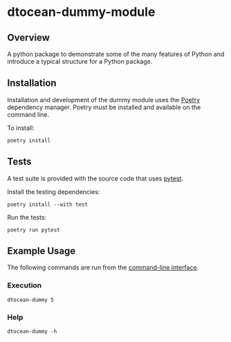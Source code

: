 # dtocean-dummy-module

## Overview

A python package to demonstrate some of the many features of Python and
introduce a typical structure for a Python package.

## Installation

Installation and development of the dummy module uses the [Poetry](
https://python-poetry.org/) dependency manager. Poetry must be installed
and available on the command line.

To install:

```console
poetry install
```

## Tests

A test suite is provided with the source code that uses [pytest](
https://docs.pytest.org).

Install the testing dependencies:

```console
poetry install --with test
```

Run the tests:

```console
poetry run pytest
```

## Example Usage

The following commands are run from the
[command-line interface](http://en.wikipedia.org/wiki/Command-line_interface).

### Execution

```console
dtocean-dummy 5
```

### Help

```console
dtocean-dummy -h
```
